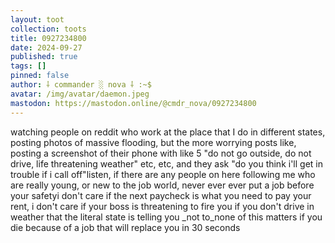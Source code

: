```yaml
---
layout: toot
collection: toots
title: 0927234800
date: 2024-09-27
published: true
tags: []
pinned: false
author: ⸸ commander ░ nova ⸸ :~$
avatar: /img/avatar/daemon.jpeg
mastodon: https://mastodon.online/@cmdr_nova/0927234800
---
```


watching people on reddit who work at the place that I do in different states, posting photos of massive flooding, but the more worrying posts like, posting a screenshot of their phone with like 5 "do not go outside, do not drive, life threatening weather" etc, etc, and they ask "do you think i'll get in trouble if i call off"listen, if there are any people on here following me who are really young, or new to the job world, never ever ever put a job before your safetyi don't care if the next paycheck is what you need to pay your rent, i don't care if your boss is threatening to fire you if you don't drive in weather that the literal state is telling you _not to_none of this matters if you die because of a job that will replace you in 30 seconds

